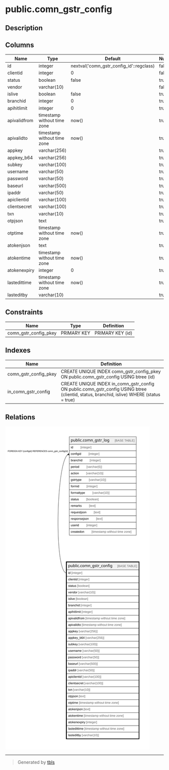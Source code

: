 # public.comn_gstr_config

## Description

## Columns

| Name | Type | Default | Nullable | Children | Parents | Comment |
| ---- | ---- | ------- | -------- | -------- | ------- | ------- |
| id | integer | nextval('comn_gstr_config_id'::regclass) | false | [public.comn_gstr_log](public.comn_gstr_log.md) |  |  |
| clientid | integer | 0 | false |  |  |  |
| status | boolean | false | true |  |  |  |
| vendor | varchar(10) |  | false |  |  |  |
| islive | boolean | false | true |  |  |  |
| branchid | integer | 0 | true |  |  |  |
| apihitlimit | integer | 0 | true |  |  |  |
| apivalidfrom | timestamp without time zone | now() | true |  |  |  |
| apivalidto | timestamp without time zone | now() | true |  |  |  |
| appkey | varchar(256) |  | true |  |  |  |
| appkey_b64 | varchar(256) |  | true |  |  |  |
| subkey | varchar(100) |  | true |  |  |  |
| username | varchar(50) |  | true |  |  |  |
| password | varchar(50) |  | true |  |  |  |
| baseurl | varchar(500) |  | true |  |  |  |
| ipaddr | varchar(50) |  | true |  |  |  |
| apiclientid | varchar(100) |  | true |  |  |  |
| clientsecret | varchar(100) |  | true |  |  |  |
| txn | varchar(10) |  | true |  |  |  |
| otpjson | text |  | true |  |  |  |
| otptime | timestamp without time zone | now() | true |  |  |  |
| atokenjson | text |  | true |  |  |  |
| atokentime | timestamp without time zone | now() | true |  |  |  |
| atokenexpiry | integer | 0 | true |  |  |  |
| lastedittime | timestamp without time zone | now() | true |  |  |  |
| lasteditby | varchar(10) |  | true |  |  |  |

## Constraints

| Name | Type | Definition |
| ---- | ---- | ---------- |
| comn_gstr_config_pkey | PRIMARY KEY | PRIMARY KEY (id) |

## Indexes

| Name | Definition |
| ---- | ---------- |
| comn_gstr_config_pkey | CREATE UNIQUE INDEX comn_gstr_config_pkey ON public.comn_gstr_config USING btree (id) |
| in_comn_gstr_config | CREATE UNIQUE INDEX in_comn_gstr_config ON public.comn_gstr_config USING btree (clientid, status, branchid, islive) WHERE (status = true) |

## Relations

![er](public.comn_gstr_config.svg)

---

> Generated by [tbls](https://github.com/k1LoW/tbls)
